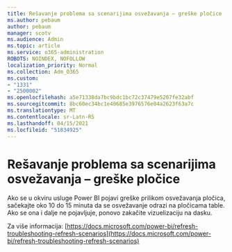 ```yaml
---
title: Rešavanje problema sa scenarijima osvežavanja – greške pločice
ms.author: pebaum
author: pebaum
manager: scotv
ms.audience: Admin
ms.topic: article
ms.service: o365-administration
ROBOTS: NOINDEX, NOFOLLOW
localization_priority: Normal
ms.collection: Adm_O365
ms.custom:
- "1331"
- "2500002"
ms.openlocfilehash: a5e71338da7bc9bdc1bc72c37479e5207fe32abf
ms.sourcegitcommit: 8bc60ec34bc1e40685e3976576e04a2623f63a7c
ms.translationtype: MT
ms.contentlocale: sr-Latn-RS
ms.lasthandoff: 04/15/2021
ms.locfileid: "51834925"
---
```

# <a name="troubleshooting-refresh-scenarios---tile-errors"></a>Rešavanje problema sa scenarijima osvežavanja – greške pločice

Ako se u okviru usluge Power BI pojavi greške prilikom osvežavanja pločica, sačekajte oko 10 do 15 minuta da se osvežavanje odrazi na pločicama table. Ako se ona i dalje ne pojavljuje, ponovo zakačite vizuelizaciju na dasku.

Za više informacija: [https://docs.microsoft.com/power-bi/refresh-troubleshooting-refresh-scenarios](https://docs.microsoft.com/power-bi/refresh-troubleshooting-refresh-scenarios)
